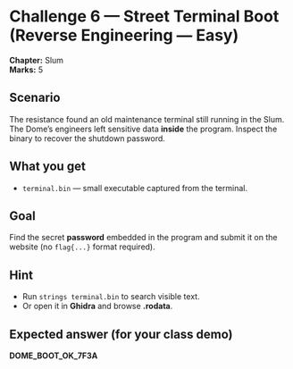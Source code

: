 # Challenge 6 — Street Terminal Boot (Reverse Engineering — Easy)
**Chapter:** Slum  
**Marks:** 5

## Scenario
The resistance found an old maintenance terminal still running in the Slum. The Dome’s engineers left sensitive data **inside** the program. Inspect the binary to recover the shutdown password.

## What you get
- `terminal.bin` — small executable captured from the terminal.

## Goal
Find the secret **password** embedded in the program and submit it on the website (no `flag{...}` format required).

## Hint
- Run `strings terminal.bin` to search visible text.
- Or open it in **Ghidra** and browse **.rodata**.

## Expected answer (for your class demo)
**DOME_BOOT_OK_7F3A**
